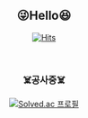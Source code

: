 <div align="center">

## :stuck_out_tongue_winking_eye:**Hello**:laughing:

 
[![Hits](https://hits.seeyoufarm.com/api/count/incr/badge.svg?url=https%3A%2F%2Fgithub.com%2Fkihyuny&count_bg=%235FB2EA&title_bg=%239B9B9B&icon=angellist.svg&icon_color=%23E7E7E7&title=hits&edge_flat=false)](https://hits.seeyoufarm.com)

</br>
  
### ☠️공사중☠️  
 
[![Solved.ac
프로필](http://mazassumnida.wtf/api/generate_badge?boj=jsh99875)](https://solved.ac/jsh99875)


 
</div>
  
 
  
  

